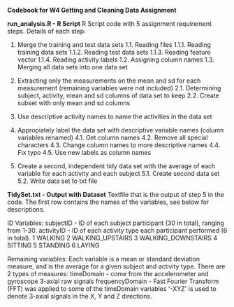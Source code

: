 **Codebook for W4 Getting and Cleaning Data Assignment**

**run_analysis.R - R Script**
R Script code with 5 assignment requirement steps. Details of each step:
1. Merge the training and test data sets
1.1. Reading files
1.1.1. Reading training data sets
1.1.2. Reading test data sets
1.1.3. Reading feature vector
1.1.4. Reading activity labels
1.2. Assigning column names
1.3. Merging all data sets into one data set

2. Extracting only the measurements on the mean and sd for each measurement (remaining variables were not included)
2.1. Determining subject, activity, mean and sd columns of data set to keep
2.2. Create subset with only mean and sd columns

3. Use descriptive activity names to name the activities in the data set

4. Appropiately label the data set with descriptive variable names (column variables renamed)
4.1. Get column names
4.2. Remove all special characters
4.3. Change column names to more descriptive names
4.4. Fix typo 
4.5. Use new labels as column names 

5. Create a second, independent tidy data set with the average of each variable for each activity and each subject
5.1. Create second data set
5.2. Write data set to txt file

**TidySet.txt - Output with Dataset**
Textfile that is the output of step 5 in the code.
The first row contains the names of the variables, see below for descriptions.

ID Variables:
subjectID - ID of each subject participant (30 in total), ranging from 1-30.
activityID - ID of each activity type each participant performed (6 in total). 
1 WALKING
2 WALKING_UPSTAIRS
3 WALKING_DOWNSTAIRS
4 SITTING
5 STANDING
6 LAYING

Remaining variables:
Each variable is a mean or standard deviation measure, and is the average for a given subject and activity type.
There are 2 types of measures:
timeDomain - come from the accelerometer and gyroscope 3-axial raw signals
frequencyDomain - Fast Fourier Transform (FFT) was applied to some of the timeDomain variables
'-XYZ' is used to denote 3-axial signals in the X, Y and Z directions. 
